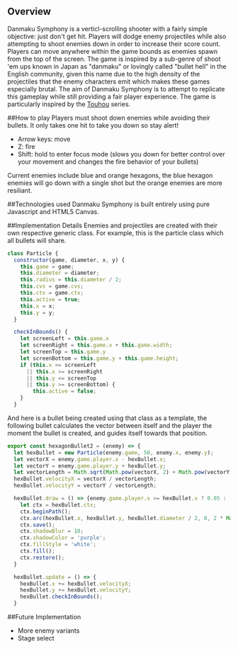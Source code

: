 ## Overview 

Danmaku Symphony is a verticl-scrolling shooter with a fairly simple objective: just don't get hit. Players will dodge enemy projectiles while also attempting to shoot enemies down in order to increase their score count. Players can move anywhere within the game bounds as enemies spawn from the top of the screen. The game is inspired by a sub-genre of shoot 'em ups known in Japan as "danmaku" or lovingly called "bullet hell" in the English community, given this name due to the high density of the projectiles that the enemy characters emit which makes these games especially brutal. The aim of Danmaku Symphony is to attempt to replicate this gameplay while still providing a fair player experience. The game is particularly inspired by the [Touhou](https://en.wikipedia.org/wiki/Touhou_Project) series. 

##How to play
Players must shoot down enemies while avoiding their bullets. It only takes one hit to take you down so stay alert! 

* Arrow keys: move
* Z: fire
* Shift: hold to enter focus mode (slows you down for better control over your movement and changes the fire behavior of your bullets)

Current enemies include blue and orange hexagons, the blue hexagon enemies will go down with a single shot but the orange enemies are more resiliant. 

##Technologies used
Danmaku Symphony is built entirely using pure Javascript and HTML5 Canvas. 

##Implementation Details
Enemies and projectiles are created with their own respective generic class. For example, this is the particle class which all bullets will share. 

```js 
class Particle {
  constructor(game, diameter, x, y) {
    this.game = game;
    this.diameter = diameter;
    this.radius = this.diameter / 2;
    this.cvs = game.cvs;
    this.ctx = game.ctx;
    this.active = true;
    this.x = x;
    this.y = y;
  }

  checkInBounds() {
    let screenLeft = this.game.x
    let screenRight = this.game.x + this.game.width;
    let screenTop = this.game.y
    let screenBottom = this.game.y + this.game.height;
    if (this.x <= screenLeft
      || this.x >= screenRight
      || this.y <= screenTop
      || this.y >= screenBottom) {
        this.active = false;
    }
  }
```

And here is a bullet being created using that class as a template, the following bullet calculates the vector between itself and the player the moment the bullet is created, and guides itself towards that position.

```js
export const hexagonBullet2 = (enemy) => { 
  let hexBullet = new Particle(enemy.game, 50, enemy.x, enemy.y);
  let vectorX = enemy.game.player.x - hexBullet.x;
  let vectorY = enemy.game.player.y + hexBullet.y;
  let vectorLength = Math.sqrt(Math.pow(vectorX, 2) + Math.pow(vectorY, 2));
  hexBullet.velocityX = vectorX / vectorLength;
  hexBullet.velocityY = vectorY / vectorLength;

  hexBullet.draw = () => {enemy.game.player.x >= hexBullet.x ? 0.05 : -0.05; 
    let ctx = hexBullet.ctx;
    ctx.beginPath();
    ctx.arc(hexBullet.x, hexBullet.y, hexBullet.diameter / 2, 0, 2 * Math.PI);
    ctx.save();
    ctx.shadowBlur = 10;
    ctx.shadowColor = 'purple';
    ctx.fillStyle = 'white';
    ctx.fill();
    ctx.restore();
  }

  hexBullet.update = () => {
    hexBullet.x += hexBullet.velocityX;
    hexBullet.y += hexBullet.velocityY;
    hexBullet.checkInBounds();
  }
```

##Future Implementation
* More enemy variants
* Stage select



